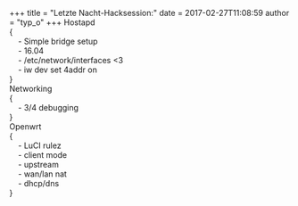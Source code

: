 +++
title = "Letzte Nacht-Hacksession:"
date = 2017-02-27T11:08:59
author = "typ_o"
+++
Hostapd  
{  
    - Simple bridge setup  
    - 16.04  
    - /etc/network/interfaces \<3  
    - iw dev set 4addr on  
}  
Networking  
{  
    - 3/4 debugging  
}  
Openwrt  
{  
    - LuCI rulez  
    - client mode  
    - upstream  
    - wan/lan nat  
    - dhcp/dns  
}
